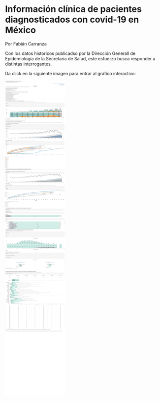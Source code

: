 # **Información clínica de pacientes diagnosticados con covid-19 en México**

Por Fabián Carranza

Con los datos historicos publicadso por la Dirección Generall de Epidemiología de la Secretaría de Salud, este esfuerzo busca responder a distintas interrogantes.

Da click en la siguiente imagen para entrar al gráfico interactivo:

[![Grafico](https://github.com/mexicovid/MexiCovidResearch/blob/master/Media/12_informacion_clinica/Grafico.png?raw=true)](http://localhost:3001/Research1)